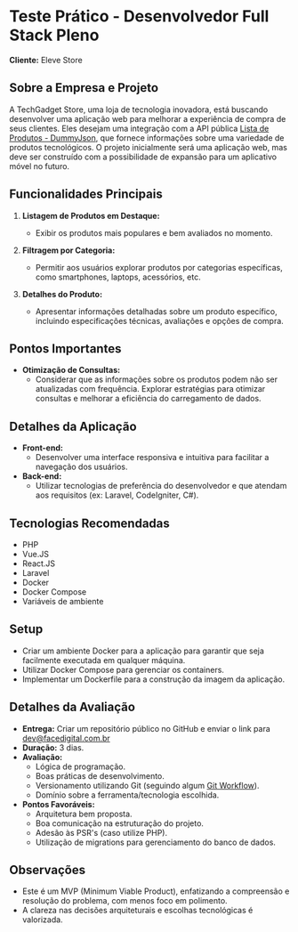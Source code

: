 # Teste Prático - Desenvolvedor Full Stack Pleno

**Cliente:** Eleve Store

## Sobre a Empresa e Projeto
A TechGadget Store, uma loja de tecnologia inovadora, está buscando desenvolver uma aplicação web para melhorar a experiência de compra de seus clientes. Eles desejam uma integração com a API pública [Lista de Produtos - DummyJson](https://dummyjson.com/products), que fornece informações sobre uma variedade de produtos tecnológicos. O projeto inicialmente será uma aplicação web, mas deve ser construído com a possibilidade de expansão para um aplicativo móvel no futuro.

## Funcionalidades Principais
1. **Listagem de Produtos em Destaque:**
   - Exibir os produtos mais populares e bem avaliados no momento.

2. **Filtragem por Categoria:**
   - Permitir aos usuários explorar produtos por categorias específicas, como smartphones, laptops, acessórios, etc.

3. **Detalhes do Produto:**
   - Apresentar informações detalhadas sobre um produto específico, incluindo especificações técnicas, avaliações e opções de compra.

## Pontos Importantes
- **Otimização de Consultas:**
  - Considerar que as informações sobre os produtos podem não ser atualizadas com frequência. Explorar estratégias para otimizar consultas e melhorar a eficiência do carregamento de dados.

## Detalhes da Aplicação
- **Front-end:**
  - Desenvolver uma interface responsiva e intuitiva para facilitar a navegação dos usuários.
- **Back-end:**
  - Utilizar tecnologias de preferência do desenvolvedor e que atendam aos requisitos (ex: Laravel, CodeIgniter, C#).

## Tecnologias Recomendadas
- PHP
- Vue.JS
- React.JS
- Laravel
- Docker
- Docker Compose
- Variáveis de ambiente

## Setup
- Criar um ambiente Docker para a aplicação para garantir que seja facilmente executada em qualquer máquina.
- Utilizar Docker Compose para gerenciar os containers.
- Implementar um Dockerfile para a construção da imagem da aplicação.

## Detalhes da Avaliação
- **Entrega:** Criar um repositório público no GitHub e enviar o link para dev@facedigital.com.br
- **Duração:** 3 dias.
- **Avaliação:**
  - Lógica de programação.
  - Boas práticas de desenvolvimento.
  - Versionamento utilizando Git (seguindo algum [Git Workflow](https://desenvbr.medium.com/git-workflow-o-que-%C3%A9-e-seus-principais-tipos-c51f1b7e4575)).
  - Domínio sobre a ferramenta/tecnologia escolhida.
- **Pontos Favoráveis:**
  - Arquitetura bem proposta.
  - Boa comunicação na estruturação do projeto.
  - Adesão às PSR's (caso utilize PHP).
  - Utilização de migrations para gerenciamento do banco de dados.

## Observações
- Este é um MVP (Minimum Viable Product), enfatizando a compreensão e resolução do problema, com menos foco em polimento.
- A clareza nas decisões arquiteturais e escolhas tecnológicas é valorizada.
